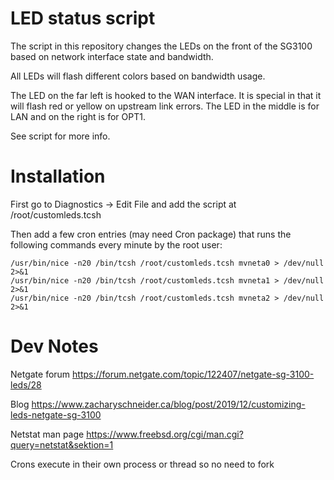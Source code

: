 # LED status script

The script in this repository changes the LEDs on the front of the SG3100
based on network interface state and bandwidth.

All LEDs will flash different colors based on bandwidth usage.

The LED on the far left is hooked to the WAN interface. It is special in that
it will flash red or yellow on upstream link errors.
The LED in the middle is for LAN and on the right is for OPT1.

See script for more info.

# Installation
First go to Diagnostics -> Edit File and add the script at /root/customleds.tcsh

Then add a few cron entries (may need Cron package) that runs the following commands every minute by the root user:
```
/usr/bin/nice -n20 /bin/tcsh /root/customleds.tcsh mvneta0 > /dev/null 2>&1
/usr/bin/nice -n20 /bin/tcsh /root/customleds.tcsh mvneta1 > /dev/null 2>&1
/usr/bin/nice -n20 /bin/tcsh /root/customleds.tcsh mvneta2 > /dev/null 2>&1
```


# Dev Notes

Netgate forum https://forum.netgate.com/topic/122407/netgate-sg-3100-leds/28

Blog https://www.zacharyschneider.ca/blog/post/2019/12/customizing-leds-netgate-sg-3100

Netstat man page https://www.freebsd.org/cgi/man.cgi?query=netstat&sektion=1

Crons execute in their own process or thread so no need to fork
